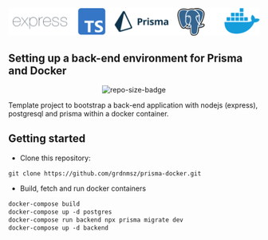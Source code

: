 <div align="center">
  <img width="512" src="https://raw.githubusercontent.com/adamsmichal/boilerplate_ts_node_prisma_docker/main/banner.png" alt="prisma-docker">
</div>

## Setting up a back-end environment for Prisma and Docker

<p align="center">
<img src="https://img.shields.io/github/repo-size/adamsmichal/boilerplate_ts_node_prisma_docker" alt="repo-size-badge">
</p>

Template project to bootstrap a back-end application with nodejs (express), postgresql and prisma within a docker container.

## Getting started
- Clone this repository:
```
git clone https://github.com/grdnmsz/prisma-docker.git
```

- Build, fetch and run docker containers
```
docker-compose build
docker-compose up -d postgres
docker-compose run backend npx prisma migrate dev
docker-compose up -d backend
```
